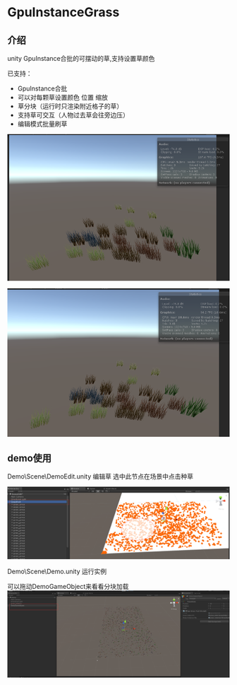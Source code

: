 # GpuInstanceGrass
## 介绍

unity GpuInstance合批的可摆动的草,支持设置草颜色

已支持：

- GpuInstance合批
- 可以对每颗草设置颜色 位置 缩放
- 草分块（运行时只渲染附近格子的草）
- 支持草可交互（人物过去草会往旁边压）
- 编辑模式批量刷草

![1](image/1.png)

![2](image/2.png)

## demo使用

Demo\Scene\DemoEdit.unity 编辑草   选中此节点在场景中点击种草

![](image/3.png)

Demo\Scene\Demo.unity 运行实例

可以拖动DemoGameObject来看看分块加载![](image/4.png)



